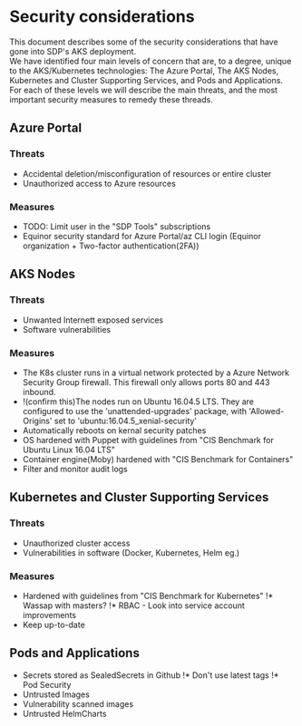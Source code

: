 # Security considerations
This document describes some of the security considerations that have gone into SDP's AKS deployment.  
We have identified four main levels of concern that are, to a degree, unique to the AKS/Kubernetes technologies: The Azure Portal, The AKS Nodes, Kubernetes and Cluster Supporting Services, and Pods and Applications.  
For each of these levels we will describe the main threats, and the most important security measures to remedy these threads.

## Azure Portal
### Threats
* Accidental deletion/misconfiguration of resources or entire cluster
* Unauthorized access to Azure resources
### Measures
* TODO: Limit user in the "SDP Tools" subscriptions 
* Equinor security standard for Azure Portal/az CLI login (Equinor organization + Two-factor authentication(2FA))

## AKS Nodes
### Threats
* Unwanted Internett exposed services
* Software vulnerabilities
### Measures
* The K8s cluster runs in a virtual network protected by a Azure Network Security Group firewall. This firewall only allows ports 80 and 443 inbound.
* !(confirm this)The nodes run on Ubuntu 16.04.5 LTS. They are configured to use the 'unattended-upgrades' package, with 'Allowed-Origins' set to 'ubuntu:16.04.5_xenial-security'
* Automatically reboots on kernal security patches
* OS hardened with Puppet with guidelines from "CIS Benchmark for Ubuntu Linux 16.04 LTS"
* Container engine(Moby) hardened with "CIS Benchmark for Containers"
* Filter and monitor audit logs

## Kubernetes and Cluster Supporting Services
### Threats
* Unauthorized cluster access
* Vulnerabilities in software (Docker, Kubernetes, Helm eg.)
### Measures
* Hardened with guidelines from "CIS Benchmark for Kubernetes"
!* Wassap with masters?
!* RBAC - Look into service account improvements
* Keep up-to-date

## Pods and Applications
* Secrets stored as SealedSecrets in Github
!* Don't use latest tags
!* Pod Security
* Untrusted Images
* Vulnerability scanned images
* Untrusted HelmCharts

